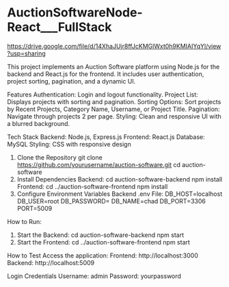 # AuctionSoftwareNode-React___FullStack

https://drive.google.com/file/d/14XhaJUjr8ffJcKMGlWxt0h9KMIAIYqYl/view?usp=sharing

This project implements an Auction Software platform using Node.js for the backend and React.js for the frontend. It includes user authentication, project sorting, pagination, and a dynamic UI.

Features
Authentication: Login and logout functionality.
Project List: Displays projects with sorting and pagination.
Sorting Options: Sort projects by Recent Projects, Category Name, Username, or Project Title.
Pagination: Navigate through projects 2 per page.
Styling: Clean and responsive UI with a blurred background.

Tech Stack
Backend: Node.js, Express.js
Frontend: React.js
Database: MySQL
Styling: CSS with responsive design

1. Clone the Repository
   git clone https://github.com/yourusername/auction-software.git
   cd auction-software
2. Install Dependencies
   Backend:
   cd auction-software-backend
   npm install
   Frontend:
   cd ../auction-software-frontend
   npm install
3. Configure Environment Variables
   Backend .env File:
    DB_HOST=localhost
    DB_USER=root
    DB_PASSWORD=
    DB_NAME=chad
    DB_PORT=3306
    PORT=5009

How to Run:
1. Start the Backend:
   cd auction-software-backend
   npm start
2. Start the Frontend:
   cd ../auction-software-frontend
   npm start

How to Test
Access the application:
Frontend: http://localhost:3000
Backend: http://localhost:5009

Login Credentials
Username: admin
Password: yourpassword













